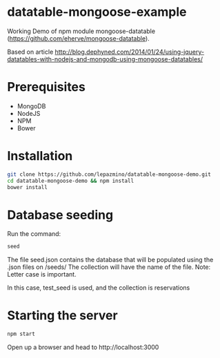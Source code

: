 datatable-mongoose-example
==========================
Working Demo of npm module mongoose-datatable (https://github.com/eherve/mongoose-datatable). 

Based on article http://blog.dephyned.com/2014/01/24/using-jquery-datatables-with-nodejs-and-mongodb-using-mongoose-datatables/

Prerequisites
================

  - MongoDB
  - NodeJS
  - NPM
  - Bower


Installation
===============

```sh
git clone https://github.com/lepazmino/datatable-mongoose-demo.git
cd datatable-mongoose-demo && npm install
bower install

```

Database seeding
================
Run the command:

```sh
seed
```

The file seed.json contains the database that will be populated using the .json files on /seeds/
The collection will have the name of the file. Note: Letter case is important.

In this case, test_seed is used, and the collection is reservations

Starting the server
=================
```sh
npm start
```

Open up a browser and head to http://localhost:3000

